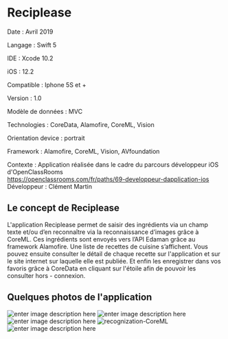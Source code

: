 # Reciplease

Date : Avril 2019  

Langage : Swift 5  

IDE : Xcode 10.2  

iOS : 12.2  

Compatible : Iphone 5S et +  

Version : 1.0    

Modèle de données : MVC

Technologies : CoreData, Alamofire, CoreML, Vision

Orientation device : portrait

Framework : Alamofire, CoreML, Vision, AVfoundation

Contexte : Application réalisée dans le cadre du parcours développeur iOS d'OpenClassRooms  
https://openclassrooms.com/fr/paths/69-developpeur-dapplication-ios
Développeur : Clément Martin 

## Le concept de Reciplease

L'application Reciplease permet de saisir des ingrédients via un champ texte et/ou d’en reconnaître via la reconnaissance d’images grâce à CoreML. Ces ingrédients sont envoyés vers l’API Edaman grâce au framework Alamofire. Une liste de recettes de cuisine s’affichent. Vous pouvez ensuite consulter le détail de chaque recette sur l'application et sur le site internet sur laquelle elle est publiée. Et enfin les enregistrer dans vos favoris grâce à CoreData en cliquant sur l'étoile afin de pouvoir les consulter hors - connexion.

## Quelques photos de l'application 


![enter image description here](https://photos.google.com/share/AF1QipMnZg6x6zHHlFTDNIsga2kA-jQEgP_84qS9Q-q79LOBBiQPRkiQyVGTiakDX3obgA/photo/AF1QipOwgxw7qcVpy_OpTbq4RWa4vgH5Q5Wsac1wU08R?key=bmpjOEVnVTNUaEp1QVdHX1ZENEF1Q2hBbjdlUk5n)
![enter image description here](URL)
![enter image description here](URL)
![recognization-CoreML](URL)
![enter image description here](URL)
